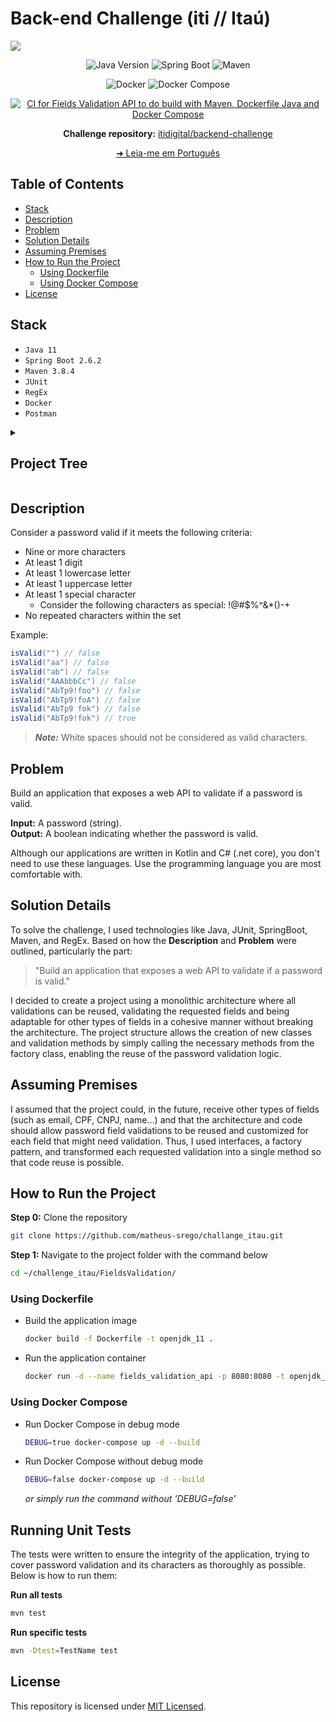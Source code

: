 
# Back-end Challenge (iti // Itaú)

<img src="https://comoinvestirdinheiro.com/wp-content/uploads/2021/12/iti-itau.jpg"> 

<div align="center">

![Java Version](https://img.shields.io/badge/Java-v11-important)
![Spring Boot](https://img.shields.io/badge/spring_boot-%236DB33F)
![Maven](https://img.shields.io/badge/maven-%23C71A36)
 
</div>

<div align="center">

![Docker](https://img.shields.io/badge/docker-%232496ED)
![Docker Compose](https://img.shields.io/badge/docker--compose-%230055A4)

</div>

<div align="center">

[![CI for Fields Validation API to do build with Maven, Dockerfile Java and Docker Compose](https://github.com/matheus-srego/challenge_itau/actions/workflows/ci.yaml/badge.svg)](https://github.com/matheus-srego/challenge_itau/actions/workflows/ci.yaml)

</div>

<div align="center">

**Challenge repository:** [itidigital/backend-challenge](https://github.com/itidigital/backend-challenge)

</div>

<div align="center">

[➜ Leia-me em Português](https://github.com/matheus-srego/challenge_itau/blob/main/README.md)

</div>

## Table of Contents
 - [Stack](#stack)
 - [Description](#description)
 - [Problem](#problem)
 - [Solution Details](#solution-details)
 - [Assuming Premises](#assuming-premises)
 - [How to Run the Project](#how-to-run-the-project)
    - [Using Dockerfile](#using-dockerfile)
    - [Using Docker Compose](#using-docker-compose)
 - [License](#license)

## Stack

 - ```Java 11```
 - ```Spring Boot 2.6.2```
 - ```Maven 3.8.4```
 - ```JUnit```
 - ```RegEx```
 - ```Docker```
 - ```Postman```


<details>
    <summary><h2 id="project-tree">Project Tree</h2></summary>

```bash
.
├── FieldsValidation
│   ├── Dockerfile
│   ├── mvnw
│   ├── mvnw.cmd
│   ├── pom.xml
│   ├── src
│   │   ├── main
│   │   │   ├── java
│   │   │   │   └── com
│   │   │   │       └── challenge
│   │   │   │           └── itidigital
│   │   │   │               └── fieldsvalidation
│   │   │   │                   ├── FieldsValidationApplication.java
│   │   │   │                   ├── controllers
│   │   │   │                   │   └── ValidatorController.java
│   │   │   │                   ├── services
│   │   │   │                   │   ├── ValidatorFactory.java
│   │   │   │                   │   ├── ValidatorFieldService.java
│   │   │   │                   │   ├── ValidatorService.java
│   │   │   │                   │   └── servicesimpl
│   │   │   │                   │       ├── ValidatorBlankSpaceServiceImpl.java
│   │   │   │                   │       ├── ValidatorDigitServiceImpl.java
│   │   │   │                   │       ├── ValidatorFieldEmptyServiceImpl.java
│   │   │   │                   │       ├── ValidatorLowercaseLetterServiceImpl.java
│   │   │   │                   │       ├── ValidatorNumberOfCharactersServiceImpl.java
│   │   │   │                   │       ├── ValidatorRepeatedCharactersWithinTheSetServiceImpl.java
│   │   │   │                   │       ├── ValidatorRepeatedDigitInSequenceServiceImpl.java
│   │   │   │                   │       ├── ValidatorRepeatedLowercaseLetterInSequenceServiceImpl.java
│   │   │   │                   │       ├── ValidatorRepeatedSpecialCharacterInSequenceServiceImpl.java
│   │   │   │                   │       ├── ValidatorRepeatedUppercaseLetterInSequenceServiceImpl.java
│   │   │   │                   │       ├── ValidatorSpecialCharacterServiceImpl.java
│   │   │   │                   │       └── ValidatorUppercaseLetterServiceImpl.java
│   │   │   │                   └── utils
│   │   │   │                       └── CONSTANTS.java
│   │   │   └── resources
│   │   │       └── application.properties
│   │   └── test
│   │       └── java
│   │           └── com
│   │               └── challenge
│   │                   └── itidigital
│   │                       └── fieldsvalidation
│   │                           ├── FieldsValidationApplicationTests.java
│   │                           └── servicesimpl
│   │                               └── ValidatorServiceTests.java
│   └── target
├── LICENSE
├── README.md
├── docker-compose.yml
└── tools
    ├── postman
    │   └── challenge_itau.postman_collection.json
    ├── readme
    │   └── README.pt-BR.md
    └── scripts
        └── clean.sh
```
</details>

## Description

Consider a password valid if it meets the following criteria:

- Nine or more characters
- At least 1 digit
- At least 1 lowercase letter
- At least 1 uppercase letter
- At least 1 special character
  - Consider the following characters as special: !@#$%^&*()-+
- No repeated characters within the set

Example:

```java
isValid("") // false  
isValid("aa") // false  
isValid("ab") // false  
isValid("AAAbbbCc") // false  
isValid("AbTp9!foo") // false  
isValid("AbTp9!foA") // false
isValid("AbTp9 fok") // false
isValid("AbTp9!fok") // true
```

> **_Note:_**  White spaces should not be considered as valid characters.

## Problem

Build an application that exposes a web API to validate if a password is valid.

**Input:** A password (string).  
**Output:** A boolean indicating whether the password is valid.

Although our applications are written in Kotlin and C# (.net core), you don't need to use these languages. Use the programming language you are most comfortable with.

## Solution Details
To solve the challenge, I used technologies like Java, JUnit, SpringBoot, Maven, and RegEx. Based on how the **Description** and **Problem** were outlined, particularly the part:

 > "Build an application that exposes a web API to validate if a password is valid."

I decided to create a project using a monolithic architecture where all validations can be reused, validating the requested fields and being adaptable for other types of fields in a cohesive manner without breaking the architecture. The project structure allows the creation of new classes and validation methods by simply calling the necessary methods from the factory class, enabling the reuse of the password validation logic.

## Assuming Premises
I assumed that the project could, in the future, receive other types of fields (such as email, CPF, CNPJ, name...) and that the architecture and code should allow password field validations to be reused and customized for each field that might need validation. Thus, I used interfaces, a factory pattern, and transformed each requested validation into a single method so that code reuse is possible.

## How to Run the Project

**Step 0:** Clone the repository
```bash
git clone https://github.com/matheus-srego/challange_itau.git
```

**Step 1:** Navigate to the project folder with the command below
```bash
cd ~/challenge_itau/FieldsValidation/
```
### Using Dockerfile
 - Build the application image
    ```bash
    docker build -f Dockerfile -t openjdk_11 .
    ```

- Run the application container
    ```bash
    docker run -d --name fields_validation_api -p 8080:8080 -t openjdk_11
    ```

### Using Docker Compose
 - Run Docker Compose in debug mode
    ```bash
    DEBUG=true docker-compose up -d --build
    ```

 - Run Docker Compose without debug mode
    ```bash
    DEBUG=false docker-compose up -d --build
    ```
    *or simply run the command without 'DEBUG=false'*


## Running Unit Tests

The tests were written to ensure the integrity of the application, trying to cover password validation and its characters as thoroughly as possible. Below is how to run them:

**Run all tests**
```bash
mvn test
```

**Run specific tests**
```bash
mvn -Dtest=TestName test
```

## License
This repository is licensed under [MIT Licensed](https://github.com/matheus-srego/challenge_itau/blob/main/LICENSE).
